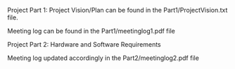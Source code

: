 Project Part 1: Project Vision/Plan can be found in the Part1/ProjectVision.txt file.

Meeting log can be found in the Part1/meetinglog1.pdf file

Project Part 2: Hardware and Software Requirements

Meeting log updated accordingly in the Part2/meetinglog2.pdf file
